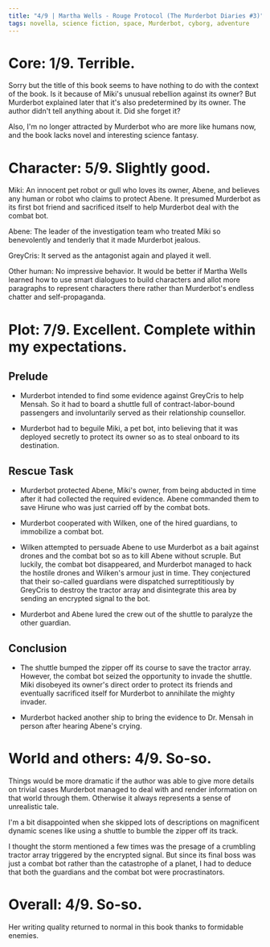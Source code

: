 ```yaml
---
title: "4/9 | Martha Wells - Rouge Protocol (The Murderbot Diaries #3)"
tags: novella, science fiction, space, Murderbot, cyborg, adventure
---
```


# Core: 1/9. Terrible.
Sorry but the title of this book seems to have nothing to do with the context of the book. Is it because of Miki's unusual rebellion against its owner? But Murderbot explained later that it's also predetermined by its owner. The author didn't tell anything about it. Did she forget it?

Also, I'm no longer attracted by Murderbot who are more like humans now, and the book lacks novel and interesting science fantasy.

# Character: 5/9. Slightly good.
Miki: An innocent pet robot or gull who loves its owner, Abene, and believes any human or robot who claims to protect Abene. It presumed Murderbot as its first bot friend and sacrificed itself to help Murderbot deal with the combat bot.

Abene: The leader of the investigation team who treated Miki so benevolently and tenderly that it made Murderbot jealous.

GreyCris: It served as the antagonist again and played it well.

Other human: No impressive behavior. It would be better if Martha Wells learned how to use smart dialogues to build characters and allot more paragraphs to represent characters there rather than Murderbot's endless chatter and self-propaganda.

# Plot: 7/9. Excellent. Complete within my expectations.

## Prelude
+ Murderbot intended to find some evidence against GreyCris to help Mensah. So it had to board a shuttle full of contract-labor-bound passengers and involuntarily served as their relationship counsellor. 

+ Murderbot had to beguile Miki, a pet bot, into believing that it was deployed secretly to protect its owner so as to steal onboard to its destination.

## Rescue Task
+ Murderbot protected Abene, Miki's owner, from being abducted in time after it had collected the required evidence. Abene commanded them to save Hirune who was just carried off by the combat bots.

+ Murderbot cooperated with Wilken, one of the hired guardians, to immobilize a combat bot. 

+ Wilken attempted to persuade Abene to use Murderbot as a bait against drones and the combat bot so as to kill Abene without scruple. But luckily, the combat bot disappeared, and Murderbot managed to hack the hostile drones and Wilken's armour just in time. They conjectured that their so-called guardians were dispatched surreptitiously by GreyCris to destroy the tractor array and disintegrate this area by sending an encrypted signal to the bot.

+ Murderbot and Abene lured the crew out of the shuttle to paralyze the other guardian. 

## Conclusion
+ The shuttle bumped the zipper off its course to save the tractor array. However, the combat bot seized the opportunity to invade the shuttle. Miki disobeyed its owner's direct order to protect its friends and eventually sacrificed itself for Murderbot to annihilate the mighty invader.

+ Murderbot hacked another ship to bring the evidence to Dr. Mensah in person after hearing Abene's crying.

# World and others: 4/9. So-so.
Things would be more dramatic if the author was able to give more details on trivial cases Murderbot managed to deal with and render information on that world through them. Otherwise it always represents a sense of unrealistic tale.

I'm a bit disappointed when she skipped lots of descriptions on magnificent dynamic scenes like using a shuttle to bumble the zipper off its track.

I thought the storm mentioned a few times was the presage of a crumbling tractor array triggered by the encrypted signal. But since its final boss was just a combat bot rather than the catastrophe of a planet, I had to deduce that both the guardians and the combat bot were procrastinators.


# Overall: 4/9. So-so.
Her writing quality returned to normal in this book thanks to formidable enemies.
